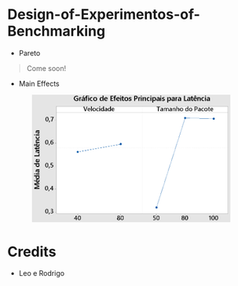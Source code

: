 
# Design-of-Experimentos-of-Benchmarking

* Pareto

> Come soon!

* Main Effects

<p align="center">
  <img src="imageeffects.png" width="80%">
</p>

# Credits

* Leo e Rodrigo
